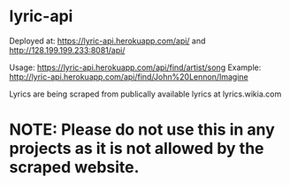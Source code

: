 # lyric-api

Deployed at: 
https://lyric-api.herokuapp.com/api/ and
http://128.199.199.233:8081/api/

Usage: https://lyric-api.herokuapp.com/api/find/artist/song
Example: http://lyric-api.herokuapp.com/api/find/John%20Lennon/Imagine


Lyrics are being scraped from publically available lyrics at lyrics.wikia.com

# NOTE: Please do not use this in any projects as it is not allowed by the scraped website.
